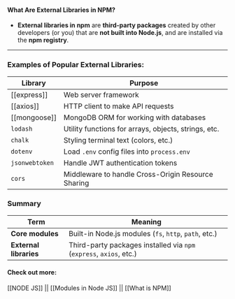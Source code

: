 #### What Are External Libraries in NPM?

- **External libraries in npm** are **third-party packages** created by other developers (or you) that are **not built into Node.js**, and are installed via the **npm registry**.

---
### Examples of Popular External Libraries:

| Library        | Purpose                                              |
| -------------- | ---------------------------------------------------- |
| [[express]]    | Web server framework                                 |
| [[axios]]      | HTTP client to make API requests                     |
| [[mongoose]]   | MongoDB ORM for working with databases               |
| `lodash`       | Utility functions for arrays, objects, strings, etc. |
| `chalk`        | Styling terminal text (colors, etc.)                 |
| `dotenv`       | Load `.env` config files into `process.env`          |
| `jsonwebtoken` | Handle JWT authentication tokens                     |
| `cors`         | Middleware to handle Cross-Origin Resource Sharing   |
### Summary

|Term|Meaning|
|---|---|
|**Core modules**|Built-in Node.js modules (`fs`, `http`, `path`, etc.)|
|**External libraries**|Third-party packages installed via `npm` (`express`, `axios`, etc.)|

#### Check out more:
[[NODE JS]] ||  [[Modules in Node JS]] || [[What is NPM]] 